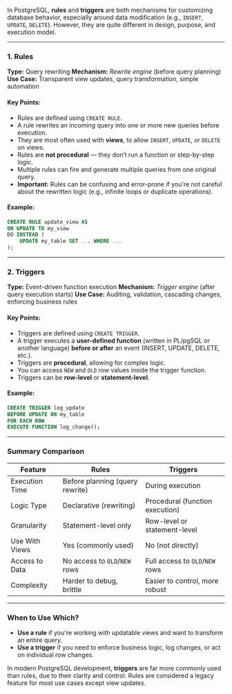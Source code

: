 In PostgreSQL, **rules** and **triggers** are both mechanisms for customizing database behavior, especially around data modification (e.g., `INSERT`, `UPDATE`, `DELETE`). However, they are quite different in design, purpose, and execution model.

---

### **1. Rules**

**Type:** Query rewriting
**Mechanism:** *Rewrite engine* (before query planning)
**Use Case:** Transparent view updates, query transformation, simple automation

#### Key Points:

* Rules are defined using `CREATE RULE`.
* A rule rewrites an incoming query into one or more new queries before execution.
* They are most often used with **views**, to allow `INSERT`, `UPDATE`, or `DELETE` on views.
* Rules are **not procedural** — they don’t run a function or step-by-step logic.
* Multiple rules can fire and generate multiple queries from one original query.
* **Important:** Rules can be confusing and error-prone if you're not careful about the rewritten logic (e.g., infinite loops or duplicate operations).

#### Example:

```sql
CREATE RULE update_view AS
ON UPDATE TO my_view
DO INSTEAD (
    UPDATE my_table SET ... WHERE ...
);
```

---

### **2. Triggers**

**Type:** Event-driven function execution
**Mechanism:** *Trigger engine* (after query execution starts)
**Use Case:** Auditing, validation, cascading changes, enforcing business rules

#### Key Points:

* Triggers are defined using `CREATE TRIGGER`.
* A trigger executes a **user-defined function** (written in PL/pgSQL or another language) **before or after** an event (INSERT, UPDATE, DELETE, etc.).
* Triggers are **procedural**, allowing for complex logic.
* You can access `NEW` and `OLD` row values inside the trigger function.
* Triggers can be **row-level** or **statement-level**.

#### Example:

```sql
CREATE TRIGGER log_update
BEFORE UPDATE ON my_table
FOR EACH ROW
EXECUTE FUNCTION log_change();
```

---

### **Summary Comparison**

| Feature        | Rules                           | Triggers                        |
| -------------- | ------------------------------- | ------------------------------- |
| Execution Time | Before planning (query rewrite) | During execution                |
| Logic Type     | Declarative (rewriting)         | Procedural (function execution) |
| Granularity    | Statement-level only            | Row-level or statement-level    |
| Use With Views | Yes (commonly used)             | No (not directly)               |
| Access to Data | No access to `OLD`/`NEW` rows   | Full access to `OLD`/`NEW` rows |
| Complexity     | Harder to debug, brittle        | Easier to control, more robust  |

---

### When to Use Which?

* **Use a rule** if you're working with updatable views and want to transform an entire query.
* **Use a trigger** if you need to enforce business logic, log changes, or act on individual row changes.

In modern PostgreSQL development, **triggers** are far more commonly used than rules, due to their clarity and control. Rules are considered a legacy feature for most use cases except view updates.
